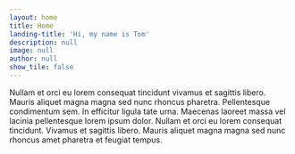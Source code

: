 ```yaml
---
layout: home
title: Home
landing-title: 'Hi, my name is Tom'
description: null
image: null
author: null
show_tile: false
---
```


Nullam et orci eu lorem consequat tincidunt vivamus et sagittis libero. 
Mauris aliquet magna magna sed nunc rhoncus pharetra. Pellentesque condimentum sem. 
In efficitur ligula tate urna. Maecenas laoreet massa vel lacinia pellentesque lorem ipsum dolor. 
Nullam et orci eu lorem consequat tincidunt. Vivamus et sagittis libero. 
Mauris aliquet magna magna sed nunc rhoncus amet pharetra et feugiat tempus.
